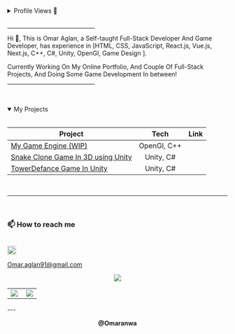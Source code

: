 <br/>

<details>
<summary>Profile Views 👀 </summary>
<br>
<p > <img src="https://komarev.com/ghpvc/?username=Omaranwa&label=Profile%20views&color=0e75b6&style=flat" alt="medaminefh" /> </p>
</details>
<br/>
<hr width="200px" align="left" />

Hi 👋, This is Omar Aglan, a Self-taught Full-Stack Developer And Game Developer, has experience in [HTML, CSS, JavaScript, React.js, Vue.js, Next.js, C++, C#, Unity, OpenGl, Game Design ].

Currently Working On My Online Portfolio, And Couple Of Full-Stack Projects, And Doing Some Game Development In between!

<hr width="200px" align="right" />
<br/>

<br />

<details open>
<summary>My Projects</summary>
<br>

| Project                                                   |     Tech      |                                                       Link |
| --------------------------------------------------------- | :-----------: | ---------------------------------------------------------: |
| [My Game Engine (WIP)](https://github.com/Omaranwa/Pyramid)       |     OpenGl, C++      |     |
| [Snake Clone Game In 3D using Unity](https://github.com/Omaranwa/Just-Another-Snake-Game-3D) | Unity, C# |     |
| [TowerDefance Game In Unity](https://github.com/Omaranwa/Defend-The-Pyramids)        |     Unity, C#      |  |


</details>

<br />

  <hr/>
  <br/>

<h3>📫 How to reach me</h3>
<br>
</a>
<a href="https://linkedin.com/in/omar-aglan-5078b3235" target="_blank"><img align="center" src="https://raw.githubusercontent.com/rahuldkjain/github-profile-readme-generator/master/src/images/icons/Social/linked-in-alt.svg" alt="omar-aglan-5078b3235" height="20" width="20" margin="" /></a>

<a href="mailto:Omar.aglan91@gmail.com" target="_blank">Omar.aglan91@gmail.com
</a>
<br/>
<p align="center"><img  src="https://github-readme-stats.vercel.app/api/top-langs/?username=Omaranwa&layout=compact&langs_count=15&theme=cobalt" /></p>
<center>
  <table>
  <tr>
      <td><img  align="left" src="https://github-readme-stats.vercel.app/api?username=Omaranwa&count_private=true&show_icons=true&theme=dark&layout=compact" /></td>
      <td><img  src="https://github-readme-streak-stats.herokuapp.com/?user=Omaranwa&theme=dark" /></td>    
     
  </tr>   
  </table>
</center>
---

<p align="center"><strong>@Omaranwa</strong></p>
